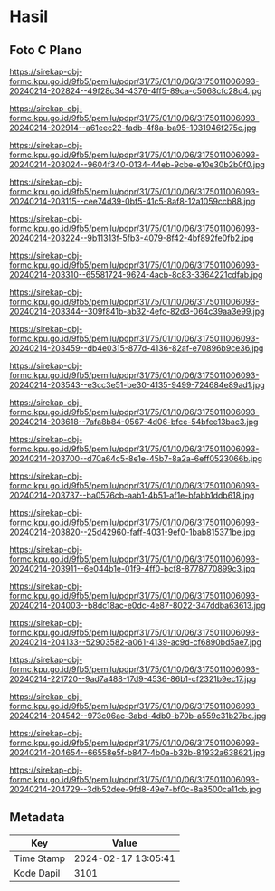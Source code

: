 # Hasil

## Foto C Plano

https://sirekap-obj-formc.kpu.go.id/9fb5/pemilu/pdpr/31/75/01/10/06/3175011006093-20240214-202824--49f28c34-4376-4ff5-89ca-c5068cfc28d4.jpg

https://sirekap-obj-formc.kpu.go.id/9fb5/pemilu/pdpr/31/75/01/10/06/3175011006093-20240214-202914--a61eec22-fadb-4f8a-ba95-1031946f275c.jpg

https://sirekap-obj-formc.kpu.go.id/9fb5/pemilu/pdpr/31/75/01/10/06/3175011006093-20240214-203024--9604f340-0134-44eb-9cbe-e10e30b2b0f0.jpg

https://sirekap-obj-formc.kpu.go.id/9fb5/pemilu/pdpr/31/75/01/10/06/3175011006093-20240214-203115--cee74d39-0bf5-41c5-8af8-12a1059ccb88.jpg

https://sirekap-obj-formc.kpu.go.id/9fb5/pemilu/pdpr/31/75/01/10/06/3175011006093-20240214-203224--9b11313f-5fb3-4079-8f42-4bf892fe0fb2.jpg

https://sirekap-obj-formc.kpu.go.id/9fb5/pemilu/pdpr/31/75/01/10/06/3175011006093-20240214-203310--65581724-9624-4acb-8c83-3364221cdfab.jpg

https://sirekap-obj-formc.kpu.go.id/9fb5/pemilu/pdpr/31/75/01/10/06/3175011006093-20240214-203344--309f841b-ab32-4efc-82d3-064c39aa3e99.jpg

https://sirekap-obj-formc.kpu.go.id/9fb5/pemilu/pdpr/31/75/01/10/06/3175011006093-20240214-203459--db4e0315-877d-4136-82af-e70896b9ce36.jpg

https://sirekap-obj-formc.kpu.go.id/9fb5/pemilu/pdpr/31/75/01/10/06/3175011006093-20240214-203543--e3cc3e51-be30-4135-9499-724684e89ad1.jpg

https://sirekap-obj-formc.kpu.go.id/9fb5/pemilu/pdpr/31/75/01/10/06/3175011006093-20240214-203618--7afa8b84-0567-4d06-bfce-54bfee13bac3.jpg

https://sirekap-obj-formc.kpu.go.id/9fb5/pemilu/pdpr/31/75/01/10/06/3175011006093-20240214-203700--d70a64c5-8e1e-45b7-8a2a-6eff0523066b.jpg

https://sirekap-obj-formc.kpu.go.id/9fb5/pemilu/pdpr/31/75/01/10/06/3175011006093-20240214-203737--ba0576cb-aab1-4b51-af1e-bfabb1ddb618.jpg

https://sirekap-obj-formc.kpu.go.id/9fb5/pemilu/pdpr/31/75/01/10/06/3175011006093-20240214-203820--25d42960-faff-4031-9ef0-1bab815371be.jpg

https://sirekap-obj-formc.kpu.go.id/9fb5/pemilu/pdpr/31/75/01/10/06/3175011006093-20240214-203911--6e044b1e-01f9-4ff0-bcf8-8778770899c3.jpg

https://sirekap-obj-formc.kpu.go.id/9fb5/pemilu/pdpr/31/75/01/10/06/3175011006093-20240214-204003--b8dc18ac-e0dc-4e87-8022-347ddba63613.jpg

https://sirekap-obj-formc.kpu.go.id/9fb5/pemilu/pdpr/31/75/01/10/06/3175011006093-20240214-204133--52903582-a061-4139-ac9d-cf6890bd5ae7.jpg

https://sirekap-obj-formc.kpu.go.id/9fb5/pemilu/pdpr/31/75/01/10/06/3175011006093-20240214-221720--9ad7a488-17d9-4536-86b1-cf2321b9ec17.jpg

https://sirekap-obj-formc.kpu.go.id/9fb5/pemilu/pdpr/31/75/01/10/06/3175011006093-20240214-204542--973c06ac-3abd-4db0-b70b-a559c31b27bc.jpg

https://sirekap-obj-formc.kpu.go.id/9fb5/pemilu/pdpr/31/75/01/10/06/3175011006093-20240214-204654--66558e5f-b847-4b0a-b32b-81932a638621.jpg

https://sirekap-obj-formc.kpu.go.id/9fb5/pemilu/pdpr/31/75/01/10/06/3175011006093-20240214-204729--3db52dee-9fd8-49e7-bf0c-8a8500ca11cb.jpg


## Metadata

| Key        | Value               |
| ---------- | ------------------- |
| Time Stamp | 2024-02-17 13:05:41 |
| Kode Dapil | 3101                |



